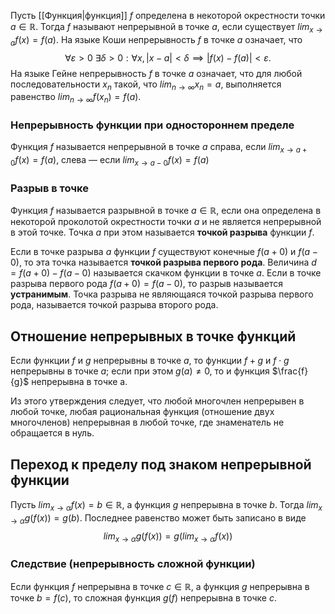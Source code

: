 Пусть [[Функция|функция]] $f$ определена в некоторой окрестности точки $a \in \mathbb{R}$. Тогда $f$ называют непрерывной в точке $a$, если существует $lim_{x \to a}f(x) = f(a)$.
На языке Коши непрерывность $f$ в точке $a$ означает, что $$\forall \varepsilon > 0 \: \exists \delta > 0 : \forall x, |x - a| < \delta \implies |f(x) - f(a)| < \varepsilon.$$
На языке Гейне непрерывность $f$ в точке $a$ означает, что для любой последовательности $x_n$ такой, что $lim_{n \to \infty}x_n = a$, выполняется равенство $lim_{n \to \infty}f(x_n) = f(a)$.

### Непрерывность функции при одностороннем пределе
Функция $f$ называется непрерывной в точке $a$ справа, если $lim_{x \to a + 0}f(x) = f(a)$, слева — если $lim_{x \to a - 0}f(x) = f(a)$

### Разрыв в точке
Функция $f$ называется разрывной в точке $a \in \mathbb{R}$, если она определена в некоторой проколотой окрестности точки $a$ и не является непрерывной в этой точке. Точка $a$ при этом называется **точкой разрыва** функции $f$.

Если в точке разрыва $a$ функции $f$ существуют конечные $f(a+0)$ и $f(a - 0)$, то эта точка называется **точкой разрыва первого рода**. Величина $d = f(a+0) - f(a - 0)$ называется скачком функции в точке $a$. Если в точке разрыва первого рода $f(a + 0) = f(a - 0)$, то разрыв называется **устранимым**. Точка разрыва не являющаяся точкой разрыва первого рода, называется точкой разрыва второго рода.

## Отношение непрерывных в точке функций

Если функции $f$ и $g$ непрерывны в точке $a$, то функции $f + g$ и $f \cdot g$ непрерывны в точке $a$; если при этом $g(a) \neq 0$, то и функция $\frac{f}{g}$ непрерывна в точке a.

Из этого утверждения следует, что любой многочлен непрерывен в любой точке, любая рациональная функция (отношение двух многочленов) непрерывная в любой точке, где знаменатель не обращается в нуль.

## Переход к пределу под знаком непрерывной функции

Пусть $lim_{x \to \alpha}f(x) = b \in \mathbb{R}$, а функция $g$ непрерывна в точке $b$. Тогда $lim_{x \to \alpha}g(f(x)) = g(b)$.
Последнее равенство может быть записано в виде $$lim_{x \to \alpha} g(f(x)) = g(lim_{x \to \alpha} f(x))$$
### Следствие (непрерывность сложной функции)
Если функция $f$ непрерывна в точке $c \in \mathbb{R}$, а функция $g$ непрерывна в точке $b = f(c)$, то сложная функция $g(f)$ непрерывна в точке $c$.